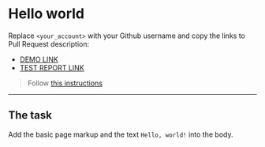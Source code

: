# Hello world
Replace `<your_account>` with your Github username and copy the links to Pull Request description:
- [DEMO LINK](https://<romanfedusevych>.github.io/layout_hello-world/)
- [TEST REPORT LINK](https://<romanfedusevych>.github.io/layout_hello-world/report/html_report/)

> Follow [this instructions](https://github.com/mate-academy/layout_task-guideline#how-to-solve-the-layout-tasks-on-github)
___

## The task 
Add the basic page markup and the text `Hello, world!` into the body.
